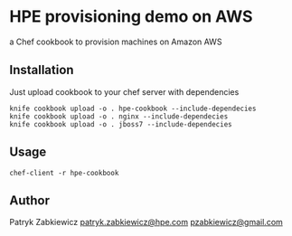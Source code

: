 # HPE provisioning demo on AWS
a Chef cookbook to provision machines on Amazon AWS

## Installation
Just upload cookbook to your chef server with dependencies
```
knife cookbook upload -o . hpe-cookbook --include-dependecies
knife cookbook upload -o . nginx --include-dependecies
knife cookbook upload -o . jboss7 --include-dependecies
```

## Usage
```
chef-client -r hpe-cookbook
```

## Author
Patryk Zabkiewicz patryk.zabkiewicz@hpe.com pzabkiewicz@gmail.com

